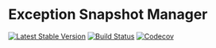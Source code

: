 # Exception Snapshot Manager
[![Latest Stable Version](https://poser.pugx.org/spiral/snapshots/version)](https://packagist.org/packages/spiral/snapshots)
[![Build Status](https://travis-ci.org/spiral/snapshots.svg?branch=master)](https://travis-ci.org/spiral/snapshots)
[![Codecov](https://codecov.io/gh/spiral/snapshots/branch/master/graph/badge.svg)](https://codecov.io/gh/spiral/snapshots/)
